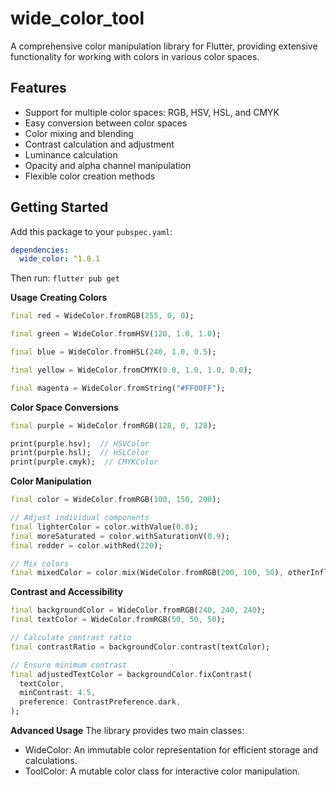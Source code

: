 # wide_color_tool

A comprehensive color manipulation library for Flutter, providing extensive functionality for working with colors in various color spaces.

## Features

- Support for multiple color spaces: RGB, HSV, HSL, and CMYK
- Easy conversion between color spaces
- Color mixing and blending
- Contrast calculation and adjustment
- Luminance calculation
- Opacity and alpha channel manipulation
- Flexible color creation methods

## Getting Started

Add this package to your `pubspec.yaml`:

```yaml
dependencies:
  wide_color: ^1.0.1
```

Then run:
`flutter pub get`

**Usage**
**Creating Colors**
```dart
final red = WideColor.fromRGB(255, 0, 0);

final green = WideColor.fromHSV(120, 1.0, 1.0);

final blue = WideColor.fromHSL(240, 1.0, 0.5);

final yellow = WideColor.fromCMYK(0.0, 1.0, 1.0, 0.0);

final magenta = WideColor.fromString("#FF00FF");
```

**Color Space Conversions**
```dart
final purple = WideColor.fromRGB(128, 0, 128);

print(purple.hsv);  // HSVColor
print(purple.hsl);  // HSLColor
print(purple.cmyk);  // CMYKColor
```

**Color Manipulation**
```dart
final color = WideColor.fromRGB(100, 150, 200);

// Adjust individual components
final lighterColor = color.withValue(0.8);
final moreSaturated = color.withSaturationV(0.9);
final redder = color.withRed(220);

// Mix colors
final mixedColor = color.mix(WideColor.fromRGB(200, 100, 50), otherInfluence: 0.3);
```

**Contrast and Accessibility**
```dart
final backgroundColor = WideColor.fromRGB(240, 240, 240);
final textColor = WideColor.fromRGB(50, 50, 50);

// Calculate contrast ratio
final contrastRatio = backgroundColor.contrast(textColor);

// Ensure minimum contrast
final adjustedTextColor = backgroundColor.fixContrast(
  textColor,
  minContrast: 4.5,
  preference: ContrastPreference.dark,
);
```

**Advanced Usage**
The library provides two main classes:

- WideColor: An immutable color representation for efficient storage and calculations.
- ToolColor: A mutable color class for interactive color manipulation.